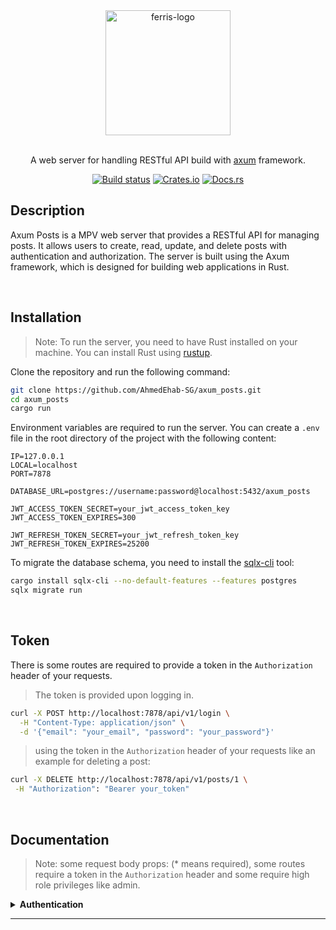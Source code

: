 <div align="center">
  <img src="https://rustacean.net/assets/cuddlyferris.svg" width="200" alt="ferris-logo" />
</div>

<br/>

<p align="center">
    A web server for handling RESTful API build with 
    <a href="https://github.com/tokio-rs/axum" target="_blank">axum</a> framework.
</p>

<div align="center">

[![Build status](https://github.com/tokio-rs/axum/actions/workflows/CI.yml/badge.svg?branch=main)](https://github.com/tokio-rs/axum/actions/workflows/CI.yml)
[![Crates.io](https://img.shields.io/crates/v/axum)](https://crates.io/crates/axum)
[![Docs.rs](https://docs.rs/axum/badge.svg)](https://docs.rs/axum)

</div>

## Description

Axum Posts is a MPV web server that provides a RESTful API for managing posts. It allows users to create, read, update, and delete posts with authentication and authorization. The server is built using the Axum framework, which is designed for building web applications in Rust.

<br/>

## Installation

> Note: To run the server, you need to have Rust installed on your machine. You can install Rust using [rustup](https://rustup.rs/).

Clone the repository and run the following command:

```bash
git clone https://github.com/AhmedEhab-SG/axum_posts.git
cd axum_posts
cargo run
```

Environment variables are required to run the server. You can create a `.env` file in the root directory of the project with the following content:

```env
IP=127.0.0.1
LOCAL=localhost
PORT=7878

DATABASE_URL=postgres://username:password@localhost:5432/axum_posts

JWT_ACCESS_TOKEN_SECRET=your_jwt_access_token_key
JWT_ACCESS_TOKEN_EXPIRES=300

JWT_REFRESH_TOKEN_SECRET=your_jwt_refresh_token_key
JWT_REFRESH_TOKEN_EXPIRES=25200
```

To migrate the database schema, you need to install the [sqlx-cli](https://crates.io/crates/sqlx-cli) tool:

```bash
cargo install sqlx-cli --no-default-features --features postgres
sqlx migrate run
```

<br/>

<!-- toc -->

## Token

There is some routes are required to provide a token in the `Authorization` header of your requests.

> The token is provided upon logging in.

```bash
curl -X POST http://localhost:7878/api/v1/login \
  -H "Content-Type: application/json" \
  -d '{"email": "your_email", "password": "your_password"}'
```

> using the token in the `Authorization` header of your requests like an example for deleting a post:

```bash
curl -X DELETE http://localhost:7878/api/v1/posts/1 \
 -H "Authorization": "Bearer your_token"
```

<br/>

<!-- tocstop -->

## Documentation

> Note: some request body props: (\* means required), some routes require a token in the `Authorization` header and some require high role privileges like admin.

<details>
 <summary><b>Authentication</b></summary>

### POST /api/v1/auth/register

- request body:

```
  - email\*: string, must be a valid email address
  - password\*: string, must be at least 8 characters long
  - name\*: string, must be at least 5 characters long
```

> response status: 201 Created

### POST /api/v1/auth/login

- request body:

```
  - email\*: string, must be a valid email address
  - password\*: string, must be at least 8 characters long
```

- response headers:

```json
{
  "Authorization": "Bearer your_token",
  "Set-Cookie": "refresh_token=your_refresh_token; HttpOnly; Path=/; Max-Age=25200; SameSite=Lax"
}
```

- response body:

```json
{
  "message": "Login successful",
  "user": {
    "id": 1,
    "email": "your_email",
    "name": "your_name",
    "role": "user",
    "created_at": "2023-10-01T00:00:00Z",
    "updated_at": "2023-10-01T00:00:00Z"
  }
}
```

> response status: 200 OK

### DELETE /api/v1/auth/logout

![Token](https://img.shields.io/badge/Token-Required-blue.svg)

> response status: 200 OK

### Get /api/v1/auth/refresh

![Token](https://img.shields.io/badge/Token-Required-blue.svg)

- response headers:

```json
{
  "Authorization": "Bearer your_token"
}
```

> response status: 200 OK

</details>

---
